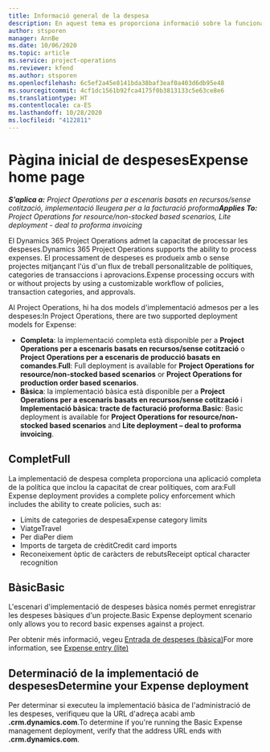 ```yaml
---
title: Informació general de la despesa
description: En aquest tema es proporciona informació sobre la funcionalitat de despeses al Project Operations.
author: stsporen
manager: AnnBe
ms.date: 10/06/2020
ms.topic: article
ms.service: project-operations
ms.reviewer: kfend
ms.author: stsporen
ms.openlocfilehash: 6c5ef2a45e8141bda38baf3eaf0a403d6db95e48
ms.sourcegitcommit: 4cf1dc1561b92fca4175f0b3813133c5e63ce8e6
ms.translationtype: HT
ms.contentlocale: ca-ES
ms.lasthandoff: 10/28/2020
ms.locfileid: "4122811"
---
```

# <a name="expense-home-page"></a><span data-ttu-id="9743c-103">Pàgina inicial de despeses</span><span class="sxs-lookup"><span data-stu-id="9743c-103">Expense home page</span></span>

<span data-ttu-id="9743c-104">_**S'aplica a:** Project Operations per a escenaris basats en recursos/sense cotització, implementació lleugera per a la facturació proforma_</span><span class="sxs-lookup"><span data-stu-id="9743c-104">_**Applies To:** Project Operations for resource/non-stocked based scenarios, Lite deployment - deal to proforma invoicing_</span></span>


<span data-ttu-id="9743c-105">El Dynamics 365 Project Operations admet la capacitat de processar les despeses.</span><span class="sxs-lookup"><span data-stu-id="9743c-105">Dynamics 365 Project Operations supports the ability to process expenses.</span></span> <span data-ttu-id="9743c-106">El processament de despeses es produeix amb o sense projectes mitjançant l'ús d'un flux de treball personalitzable de polítiques, categories de transaccions i aprovacions.</span><span class="sxs-lookup"><span data-stu-id="9743c-106">Expense processing occurs with or without projects by using a customizable workflow of policies, transaction categories, and approvals.</span></span>

<span data-ttu-id="9743c-107">Al Project Operations, hi ha dos models d'implementació admesos per a les despeses:</span><span class="sxs-lookup"><span data-stu-id="9743c-107">In Project Operations, there are two supported deployment models for Expense:</span></span> 

- <span data-ttu-id="9743c-108">**Completa**: la implementació completa està disponible per a **Project Operations per a escenaris basats en recursos/sense cotització** o **Project Operations per a escenaris de producció basats en comandes**.</span><span class="sxs-lookup"><span data-stu-id="9743c-108">**Full**: Full deployment is available for **Project Operations for resource/non-stocked based scenarios** or **Project Operations for production order based scenarios**.</span></span>
- <span data-ttu-id="9743c-109">**Bàsica**: la implementació bàsica està disponible per a **Project Operations per a escenaris basats en recursos/sense cotització** i **Implementació bàsica: tracte de facturació proforma**.</span><span class="sxs-lookup"><span data-stu-id="9743c-109">**Basic**: Basic deployment is available for **Project Operations for resource/non-stocked based scenarios** and **Lite deployment – deal to proforma invoicing**.</span></span>

## <a name="full"></a><span data-ttu-id="9743c-110">Complet</span><span class="sxs-lookup"><span data-stu-id="9743c-110">Full</span></span> 
<span data-ttu-id="9743c-111">La implementació de despesa completa proporciona una aplicació completa de la política que inclou la capacitat de crear polítiques, com ara:</span><span class="sxs-lookup"><span data-stu-id="9743c-111">Full Expense deployment provides a complete policy enforcement which includes the ability to create policies, such as:</span></span>

  - <span data-ttu-id="9743c-112">Límits de categories de despesa</span><span class="sxs-lookup"><span data-stu-id="9743c-112">Expense category limits</span></span>
  - <span data-ttu-id="9743c-113">Viatge</span><span class="sxs-lookup"><span data-stu-id="9743c-113">Travel</span></span>
  - <span data-ttu-id="9743c-114">Per dia</span><span class="sxs-lookup"><span data-stu-id="9743c-114">Per diem</span></span>
  - <span data-ttu-id="9743c-115">Imports de targeta de crèdit</span><span class="sxs-lookup"><span data-stu-id="9743c-115">Credit card imports</span></span>
  - <span data-ttu-id="9743c-116">Reconeixement òptic de caràcters de rebuts</span><span class="sxs-lookup"><span data-stu-id="9743c-116">Receipt optical character recognition</span></span>

## <a name="basic"></a><span data-ttu-id="9743c-117">Bàsic</span><span class="sxs-lookup"><span data-stu-id="9743c-117">Basic</span></span> 
<span data-ttu-id="9743c-118">L'escenari d'implementació de despeses bàsica només permet enregistrar les despeses bàsiques d'un projecte.</span><span class="sxs-lookup"><span data-stu-id="9743c-118">Basic Expense deployment scenario only allows you to record basic expenses against a project.</span></span> 

<span data-ttu-id="9743c-119">Per obtenir més informació, vegeu [Entrada de despeses (bàsica)](basic-expense.md)</span><span class="sxs-lookup"><span data-stu-id="9743c-119">For more information, see [Expense entry (lite)](basic-expense.md)</span></span>

## <a name="determine-your-expense-deployment"></a><span data-ttu-id="9743c-120">Determinació de la implementació de despeses</span><span class="sxs-lookup"><span data-stu-id="9743c-120">Determine your Expense deployment</span></span>
<span data-ttu-id="9743c-121">Per determinar si executeu la implementació bàsica de l'administració de les despeses, verifiqueu que la URL d'adreça acabi amb **.crm.dynamics.com**.</span><span class="sxs-lookup"><span data-stu-id="9743c-121">To determine if you're running the Basic Expense management deployment, verify that the address URL ends with **.crm.dynamics.com**.</span></span> 
